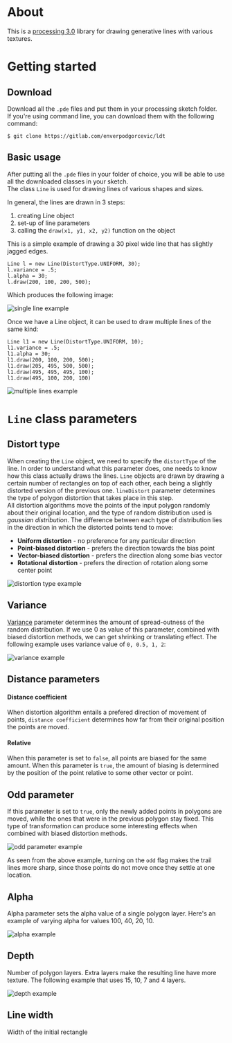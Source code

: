 # About

This is a [processing 3.0](https://processing.org/) library for drawing generative lines with various textures.

# Getting started

## Download
Download all the `.pde` files and put them in your processing sketch folder.  
If you're using command line, you can download them with the following command:

`$ git clone https://gitlab.com/enverpodgorcevic/ldt`

## Basic usage
After putting all the `.pde` files in your folder of choice, you will be able to use all the downloaded classes in your sketch.  
The class `Line` is used for drawing lines of various shapes and sizes.  

In general, the lines are drawn in 3 steps:
1. creating Line object
2. set-up of line parameters
3. calling the `draw(x1, y1, x2, y2)` function on the object

This is a simple example of drawing a 30 pixel wide line that has slightly jagged edges.  

    Line l = new Line(DistortType.UNIFORM, 30);
    l.variance = .5;
    l.alpha = 30;
    l.draw(200, 100, 200, 500);

Which produces the following image:  

<a>![single line example](https://gitlab.com/enverpodgorcevic/ldt/-/raw/master/images/1.png)</a>

Once we have a Line object, it can be used to draw multiple lines of the same kind:

    Line l1 = new Line(DistortType.UNIFORM, 10);
    l1.variance = .5;
    l1.alpha = 30;
    l1.draw(200, 100, 200, 500);
    l1.draw(205, 495, 500, 500);
    l1.draw(495, 495, 495, 100);
    l1.draw(495, 100, 200, 100)


<a>![multiple lines example](https://gitlab.com/enverpodgorcevic/ldt/-/raw/master/images/2.png)</a>

# `Line` class parameters

## Distort type

When creating the `Line` object, we need to specify the `distortType` of the line.
In order to understand what this parameter does, one needs to know how this class actually draws the lines.
`Line` objects are drawn by drawing a certain number of rectangles on top of each other, each being a slightly distorted version of the previous one. `lineDistort` parameter determines the type of polygon distortion that takes place in this step.  
All distortion algorithms move the points of the input polygon randomly about their original location, and the type of random distribution used is _gaussian distribution_. The difference between each type of distribution lies in the direction in which the distorted points tend to move:

- **Uniform distortion** - no preference for any particular direction
- **Point-biased distortion** - prefers the direction towards the bias point
- **Vector-biased distortion** - prefers the direction along some bias vector
- **Rotational distortion** - prefers the direction of rotation along some center point

<a>![distortion type example](https://gitlab.com/enverpodgorcevic/ldt/-/raw/master/images/5.png)</a>

## Variance

[Variance](https://en.wikipedia.org/wiki/Variance) parameter determines the amount of spread-outness of the random distribution.
If we use 0 as value of this parameter, combined with biased distortion methods, we can get shrinking or translating effect. The following example uses variance value of `0, 0.5, 1, 2`:

<a>![variance example](https://gitlab.com/enverpodgorcevic/ldt/-/raw/master/images/4.png)</a>

## Distance parameters

#### Distance coefficient

When distortion algorithm entails a prefered direction of movement of points, `distance coefficient` determines how far from their original position the points are moved.

#### Relative

When this parameter is set to `false`, all points are biased for the same amount.
When this parameter is `true`, the amount of biasing is determined by the position of the point relative to some other vector or point.

## Odd parameter

If this parameter is set to `true`, only the newly added points in polygons are moved, while the ones that were in the previous polygon stay fixed. This type of transformation can produce some interesting effects when combined with biased distortion methods.

<a>![odd parameter example](https://gitlab.com/enverpodgorcevic/ldt/-/raw/master/images/6.png)</a>

As seen from the above example, turning on the `odd` flag makes the trail lines more sharp, since those points do not move once they settle at one location.

## Alpha

Alpha parameter sets the alpha value of a single polygon layer.
Here's an example of varying alpha for values 100, 40, 20, 10.

<a>![alpha example](https://gitlab.com/enverpodgorcevic/ldt/-/raw/master/images/7.png)</a>

## Depth

Number of polygon layers. Extra layers make the resulting line have more texture.
The following example that uses 15, 10, 7 and 4 layers.

<a>![depth example](https://gitlab.com/enverpodgorcevic/ldt/-/raw/master/images/8.png)</a>

## Line width

Width of the initial rectangle
